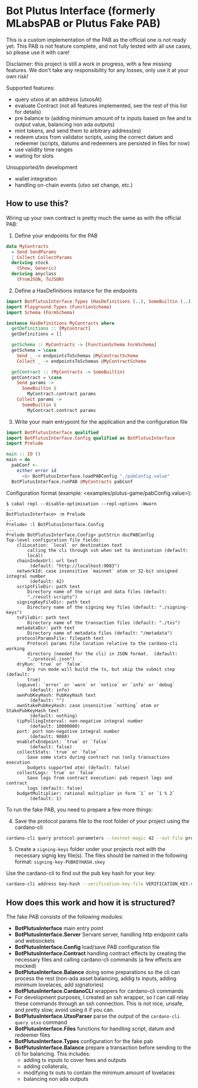 # Bot Plutus Interface (formerly MLabsPAB or Plutus Fake PAB)

This is a custom implementation of the PAB as the official one is not ready yet.
This PAB is not feature complete, and not fully tested with all use cases, so please use it with care!

Disclaimer: this project is still a work in progress, with a few missing features. We don't take any responsibility for any losses, only use it at your own risk!

Supported features:

- query utxos at an address (utxosAt)
- evaluate Contract (not all features implemented, see the rest of this list for details)
- pre balance tx (adding minimum amount of tx inputs based on fee and tx output value, balancing non ada outputs)
- mint tokens, and send them to arbitrary address(es)
- redeem utxos from validator scripts, using the correct datum and redeemer (scripts, datums and redeemers are persisted in files for now)
- use validity time ranges
- waiting for slots

Unsupported/In development

- wallet integration
- handling on-chain events (utxo set change, etc.)

## How to use this?

Wiring up your own contract is pretty much the same as with the official PAB:

1. Define your endpoints for the PAB

```haskell
data MyContracts
  = Send SendParams
  | Collect CollectParams
  deriving stock
    (Show, Generic)
  deriving anyclass
    (FromJSON, ToJSON)
```

2. Define a HasDefinitions instance for the endpoints

```haskell
import BotPlutusInterface.Types (HasDefinitions (..), SomeBuiltin (..), endpointsToSchemas)
import Playground.Types (FunctionSchema)
import Schema (FormSchema)

instance HasDefinitions MyContracts where
  getDefinitions :: [MyContract]
  getDefinitions = []

  getSchema :: MyContracts -> [FunctionSchema FormSchema]
  getSchema = \case
    Send _ -> endpointsToSchemas @MyContractSchema
    Collect _ -> endpointsToSchemas @MyContractSchema

  getContract :: (MyContracts -> SomeBuiltin)
  getContract = \case
    Send params ->
      SomeBuiltin $
        MyContract.contract params
    Collect params ->
      SomeBuiltin $
        MyContract.contract params
```

3. Write your main entrypoint for the application and the configuration file

```haskell
import BotPlutusInterface qualified
import BotPlutusInterface.Config qualified as BotPlutusInterface
import Prelude

main :: IO ()
main = do
  pabConf <-
    either error id
      <$> BotPlutusInterface.loadPABConfig "./pabConfig.value"
  BotPlutusInterface.runPAB @MyContracts pabConf
```

Configuration format (example: <examples/plutus-game/pabConfig.value>):

``` console
$ cabal repl --disable-optimisation --repl-options -Wwarn
...
BotPlutusInterface> :m Prelude
...
Prelude> :l BotPlutusInterface.Config
...
Prelude BotPlutusInterface.Config> putStrLn docPABConfig
Top-level configuration file fields:
    cliLocation: `local` or destination text
        calling the cli through ssh when set to destination (default:
        local)
    chainIndexUrl: url text
         (default: "http://localhost:9083")
    networkId: case insensitive `mainnet` atom or 32-bit unsigned integral number
         (default: 42)
    scriptFileDir: path text
        Directory name of the script and data files (default:
        "./result-scripts")
    signingKeyFileDir: path text
        Directory name of the signing key files (default: "./signing-keys")
    txFileDir: path text
        Directory name of the transaction files (default: "./txs")
    metadataDir: path text
        Directory name of metadata files (default: "/metadata")
    protocolParamsFile: filepath text
        Protocol params file location relative to the cardano-cli working
        directory (needed for the cli) in JSON format.  (default:
        "./protocol.json")
    dryRun: `true` or `false`
        Dry run mode will build the tx, but skip the submit step (default:
        true)
    logLevel: `error` or `warn` or `notice` or `info` or `debug`
         (default: info)
    ownPubKeyHash: PubKeyHash text
         (default: "")
    ownStakePubKeyHash: case insensitive `nothing` atom or StakePubKeyHash text
         (default: nothing)
    tipPollingInterval: non-negative integral number
         (default: 10000000)
    port: port non-negative integral number
         (default: 9080)
    enableTxEndpoint: `true` or `false`
         (default: false)
    collectStats: `true` or `false`
        Save some stats during contract run (only transactions execution
        budgets supported atm) (default: false)
    collectLogs: `true` or `false`
        Save logs from contract execution: pab request logs and contract
        logs (default: false)
    budgetMultiplier: rational multiplier in form `1` or `1 % 2`
         (default: 1)
```

To run the fake PAB, you need to prepare a few more things:

4. Save the protocol params file to the root folder of your project using the cardano-cli

```bash
cardano-cli query protocol-parameters --testnet-magic 42 --out-file protocol.json
```

5. Create a `signing-keys` folder under your projects root with the necessary signig key file(s).
   The files should be named in the following format: `signing-key-PUBKEYHASH.skey`

Use the cardano-cli to find out the pub key hash for your key:

```bash
cardano-cli address key-hash --verification-key-file VERIFICATION_KEY.vkey
```

## How does this work and how it is structured?

The fake PAB consists of the following modules:

- **BotPlutusInterface** main entry point
- **BotPlutusInterface.Server** Servant server, handling http endpoint calls and websockets
- **BotPlutusInterface.Config** load/save PAB configuration file
- **BotPlutusInterface.Contract** handling contract effects by creating the necessary files and calling cardano-cli commands (a few effects are mocked)
- **BotPlutusInterface.Balance** doing some preparations so the cli can process the rest (non-ada asset balancing, addig tx inputs, adding minimum lovelaces, add signatories)
- **BotPlutusInterface.CardanoCLI** wrappers for cardano-cli commands
- For development purposes, I created an ssh wrapper, so I can call relay these commands through an ssh connection. This is not nice, unsafe, and pretty slow, avoid using it if you can.
- **BotPlutusInterface.UtxoParser** parse the output of the `cardano-cli query utxo` command
- **BotPlutusInterface.Files** functions for handling script, datum and redeemer files
- **BotPlutusInterface.Types** configuration for the fake pab
- **BotPlutusInterface.Balance** prepare a transaction before sending to the cli for balancing. This includes:
  - adding tx inputs to cover fees and outputs
  - adding collaterals,
  - modifying tx outs to contain the minimum amount of lovelaces
  - balancing non ada outputs
